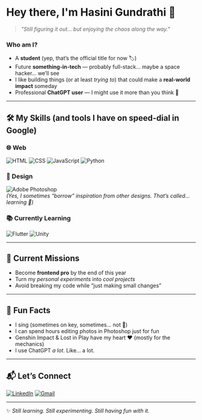 # Hey there, I'm Hasini Gundrathi 👋

> *"Still figuring it out… but enjoying the chaos along the way."*

### Who am I?  
- A **student** (yep, that’s the official title for now 🏷️)  
- Future **something-in-tech** — probably full-stack… maybe a space hacker… we’ll see  
- I like building things (or at least *trying to*) that could make a **real-world impact** someday  
- Professional **ChatGPT user** — I might use it more than you think 🤫  

---

## 🛠 My Skills (and tools I have on speed-dial in Google)

### 🌐 Web
![HTML](https://img.shields.io/badge/HTML-ffd95b?style=for-the-badge&logo=html5&logoColor=ff5722)
![CSS](https://img.shields.io/badge/CSS-ffd95b?style=for-the-badge&logo=css3&logoColor=2196f3)
![JavaScript](https://img.shields.io/badge/JavaScript-ffd95b?style=for-the-badge&logo=javascript&logoColor=f7df1e)
![Python](https://img.shields.io/badge/Python-ffd95b?style=for-the-badge&logo=python&logoColor=3776ab)

### 🎨 Design  
![Adobe Photoshop](https://img.shields.io/badge/Photoshop-ffd95b?style=for-the-badge&logo=adobephotoshop&logoColor=31A8FF)  
*(Yes, I sometimes “borrow” inspiration from other designs. That’s called… learning 👀)*  

### 📚 Currently Learning  
![Flutter](https://img.shields.io/badge/Flutter-ffd95b?style=for-the-badge&logo=flutter&logoColor=02569B)
![Unity](https://img.shields.io/badge/Unity-ffd95b?style=for-the-badge&logo=unity&logoColor=000000)

---

## 🎯 Current Missions
- Become **frontend pro** by the end of this year  
- Turn my *personal experiments* into *cool projects*  
- Avoid breaking my code while “just making small changes”  

---

## 🌟 Fun Facts
- I sing (sometimes on key, sometimes… not 🎤)  
- I can spend hours editing photos in Photoshop just for fun  
- Genshin Impact & Lost in Play have my heart ❤️ (mostly for the mechanics)  
- I use ChatGPT *a lot*. Like… a lot.  

---

## 📬 Let’s Connect
[![LinkedIn](https://img.shields.io/badge/LinkedIn-ffd95b?style=for-the-badge&logo=linkedin&logoColor=0a66c2)](https://www.linkedin.com/)
[![Gmail](https://img.shields.io/badge/Email-ffd95b?style=for-the-badge&logo=gmail&logoColor=d14836)](mailto:your.email@example.com)

---
✨ *Still learning. Still experimenting. Still having fun with it.*
